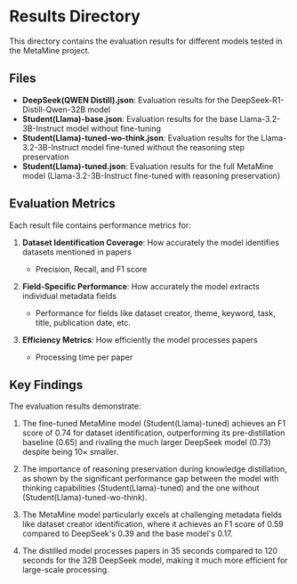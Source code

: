 # Results Directory

This directory contains the evaluation results for different models tested in the MetaMine project.

## Files

- **DeepSeek(QWEN Distill).json**: Evaluation results for the DeepSeek-R1-Distill-Qwen-32B model
- **Student(Llama)-base.json**: Evaluation results for the base Llama-3.2-3B-Instruct model without fine-tuning
- **Student(Llama)-tuned-wo-think.json**: Evaluation results for the Llama-3.2-3B-Instruct model fine-tuned without the reasoning step preservation
- **Student(Llama)-tuned.json**: Evaluation results for the full MetaMine model (Llama-3.2-3B-Instruct fine-tuned with reasoning preservation)

## Evaluation Metrics

Each result file contains performance metrics for:

1. **Dataset Identification Coverage**: How accurately the model identifies datasets mentioned in papers
   - Precision, Recall, and F1 score

2. **Field-Specific Performance**: How accurately the model extracts individual metadata fields
   - Performance for fields like dataset creator, theme, keyword, task, title, publication date, etc.

3. **Efficiency Metrics**: How efficiently the model processes papers
   - Processing time per paper

## Key Findings

The evaluation results demonstrate:

1. The fine-tuned MetaMine model (Student(Llama)-tuned) achieves an F1 score of 0.74 for dataset identification, outperforming its pre-distillation baseline (0.65) and rivaling the much larger DeepSeek model (0.73) despite being 10× smaller.

2. The importance of reasoning preservation during knowledge distillation, as shown by the significant performance gap between the model with thinking capabilities (Student(Llama)-tuned) and the one without (Student(Llama)-tuned-wo-think).

3. The MetaMine model particularly excels at challenging metadata fields like dataset creator identification, where it achieves an F1 score of 0.59 compared to DeepSeek's 0.39 and the base model's 0.17.

4. The distilled model processes papers in 35 seconds compared to 120 seconds for the 32B DeepSeek model, making it much more efficient for large-scale processing.